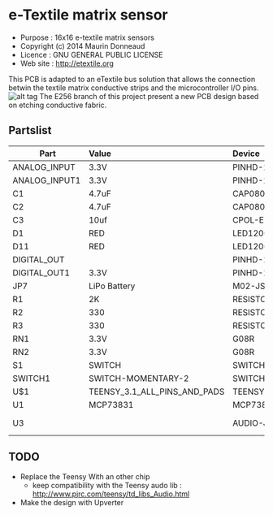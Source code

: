 # e-Textile matrix sensor

- Purpose : 16x16 e-textile matrix sensors
- Copyright (c) 2014 Maurin Donneaud
- Licence : GNU GENERAL PUBLIC LICENSE
- Web site : http://etextile.org


This PCB is adapted to an eTextile bus solution that allows the connection betwin the textile matrix conductive strips and the microcontroller I/O pins.
![alt tag](http://wiki.datapaulette.org/lib/exe/fetch.php/atelier/projets/matrice_capteurs_textiles_05.jpg)
The E256 branch of this project present a new PCB design based on etching conductive fabric.

## Partslist

| Part        |    Value                     |     Device              |          Package     |
|-------------|:-----------------------------|:------------------------|:---------------------|
ANALOG_INPUT  | 3.3V                         | PINHD-1X16/90           | 1X16/90              |
ANALOG_INPUT1 | 3.3V                         | PINHD-1X16              | 1X16                 |
C1            | 4.7uF                        | CAP0805                 | 0805                 |
C2            | 4.7uF                        | CAP0805                 | 0805                 |
C3            | 10uf                         | CPOL-EUE1.8-4           | E1,8-4               |
D1            | RED                          | LED1206                 | LED-1206             |
D11           | RED                          | LED1206                 | LED-1206             |
DIGITAL_OUT   |                              | PINHD-1X16/90           | 1X16/90              |
DIGITAL_OUT1  | 3.3V                         | PINHD-1X16/90           | 1X16/90              |
JP7           | LiPo Battery                 | M02-JST-2MM-SMT         | JST-2-SMD            |
R1            | 2K                           | RESISTOR0805-RES        | 0805                 |
R2            | 330                          | RESISTOR0805-RES        | 0805                 |
R3            | 330                          | RESISTOR0805-RES        | 0805                 |
RN1           | 3.3V                         | G08R                    | SIL9                 |
RN2           | 3.3V                         | G08R                    | SIL9                 |
S1            | SWITCH                       | SWITCH-SPSTSMD          | AYZ0202              |
SWITCH1       | SWITCH-MOMENTARY-2           | SWITCH-MOMENTARY-2      | TACTILE_SWITCH_TALL  |
U$1           | TEENSY_3.1_ALL_PINS_AND_PADS | TEENSY_3.1_ALL_PINS_AND_PADS | TEENSY_3.1_ALLPINS   |
U1            | MCP73831                     | MCP73831                     | SOT23-5              |
U3            |                              | AUDIO-JACKSMD2               | AUDIO-JACK-3.5MM-SMD |

## TODO
- Replace the Teensy With an other chip
  - keep compatibility with the Teensy audo lib : http://www.pjrc.com/teensy/td_libs_Audio.html
- Make the design with Upverter
